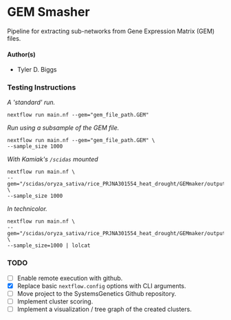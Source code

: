 # GEM Smasher

Pipeline for extracting sub-networks from Gene Expression
Matrix (GEM) files.

#### Author(s)
+ Tyler D. Biggs

### Testing Instructions

*A 'standard' run.*

```
nextflow run main.nf --gem="gem_file_path.GEM"
```

*Run using a subsample of the GEM file.*

```
nextflow run main.nf --gem="gem_file_path.GEM" \
--sample_size 1000
```

*With Kamiak's `/scidas` mounted*

```
nextflow run main.nf \
--gem="/scidas/oryza_sativa/rice_PRJNA301554_heat_drought/GEMmaker/output/GEM/rice_heat_drought.GEM.FPKM.txt" \
--sample_size 1000
```

*In technicolor.*

```
nextflow run main.nf \
--gem="/scidas/oryza_sativa/rice_PRJNA301554_heat_drought/GEMmaker/output/GEM/rice_heat_drought.GEM.FPKM.txt" \
--sample_size=1000 | lolcat
```

### TODO

+ [ ] Enable remote execution with github.
+ [x] Replace basic `nextflow.config` options with CLI arguments.
+ [ ] Move project to the SystemsGenetics Github repository.
+ [ ] Implement cluster scoring.
+ [ ] Implement a visualization / tree graph of the created clusters.
